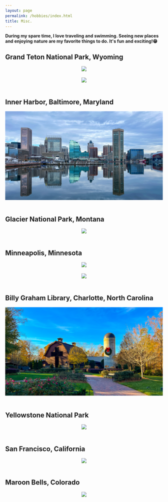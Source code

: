 ```yaml
---
layout: page
permalink: /hobbies/index.html
title: Misc.
---
```


**During my spare time, I love traveling and swimming. Seeing new places and enjoying nature are my favorite things to do. It's fun and exciting!😁**

## Grand Teton National Park, Wyoming

<center>
<img src="/images/nature.JPG">
</center>


<br>

<center>
<img src="/images/teton.JPG">
</center>

<br>



## Inner Harbor, Baltimore, Maryland
<center>
<img src="/images/btm.JPG">
</center>
<br>

## Glacier National Park, Montana
<center>
<img src="/images/glaci.JPG">
</center>

<br>

## Minneapolis, Minnesota
<center>
<img src="/images/minne.JPG">
</center>
<br>

<center>
<img src="/images/mn2.jpg">
</center>

<br>

## Billy Graham Library, Charlotte, North Carolina

<center>
<img src="/images/nc.JPG">
</center>

<br>

## Yellowstone National Park
<center>
<img src="/images/yellow.JPG">
</center>


<br>

## San Francisco, California

<center>
<img src="/images/SF.jpg">
</center>


<br>

## Maroon Bells, Colorado

<center>
<img src="/images/CO.jpg">
</center>
